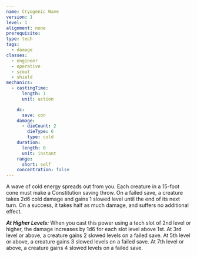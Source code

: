 ```yaml
---
name: Cryogenic Wave
version: 1
level: 1
alignment: none
prerequisite: 
type: tech
tags:
  - damage
classes:
  - engineer
  - operative
  - scout
  - shield
mechanics:
  - castingTime:
      length: 1
      unit: action

    dc:
      save: con
    damage:
      - dieCount: 2
        dieType: 6
        type: cold
    duration:
      length: 0
      unit: instant
    range:
      short: self
    concentration: false
---
```

A wave of cold energy spreads out from you. Each creature in a 15-foot cone must make a Constitution saving throw. On a failed save, a creature takes 2d6 cold damage and gains 1 slowed level until the end of its next turn. On a success, it takes half as much damage, and suffers no additional effect.

***__At Higher Levels__:*** When you cast this power using a tech slot of 2nd level or higher, the damage increases by 1d6 for each slot level above 1st. At 3rd level or above, a creature gains 2 slowed levels on a failed save. At 5th level or above, a creature gains 3 slowed levels on a failed save. At 7th level or above, a creature gains 4 slowed levels on a failed save.
    